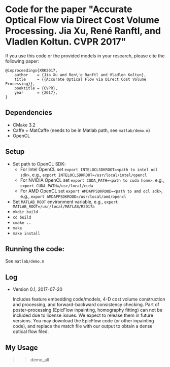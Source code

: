 # Code for the paper "Accurate Optical Flow via Direct Cost Volume Processing. Jia Xu, René Ranftl, and Vladlen Koltun. CVPR 2017"

If you use this code or the provided models in your research, please cite the following paper:

	@inproceedings{XRK2017,
		author    = {Jia Xu and Ren\'e Ranftl and Vladlen Koltun},
		title     = {{Accurate Optical Flow via Direct Cost Volume Processing}},
		booktitle = {CVPR},
		year      = {2017},
	}

## Dependencies

- CMake 3.2
- Caffe + MatCaffe (needs to be in Matlab path, see ``matlab/demo.m``)
- OpenCL

## Setup

- Set path to OpenCL SDK:
    - For Intel OpenCL  set `export INTELOCLSDKROOT=<path to intel ocl sdk>`, e.g., `export INTELOCLSDKROOT=/usr/local/intel/opencl`
    - For NVIDIA OpenCL set `export CUDA_PATH=<path to cuda home>`, e.g., `export CUDA_PATH=/usr/local/cuda`
    - For AMD OpenCL set `export AMDAPPSDKROOD=<path to amd ocl sdk>`, e.g., `export AMDAPPSDKROOD=/usr/local/amd/opencl`
- Set ``MATLAB_ROOT`` environment variable, e.g., `export MATLAB_ROOT=/usr/local/MATLAB/R2017a`
- ``mkdir build``
- ``cd build``
- ``cmake ..``
- ``make``
- ``make install``

## Running the code:
See ``matlab/demo.m``

## Log
- Version 0.1, 2017-07-20

 	Includes feature embedding code/models, 4-D cost volume construction and processing, and forward-backward consistency checking. Part of poster-processing (EpicFlow inpainting, homography fitting) can not be included due to license issues. We expect to release them in future versions. You may download the EpicFlow code (or other inpainting code), and replace the match file with our output to obtain a dense optical flow filed.

## My Usage 
>> demo_all
